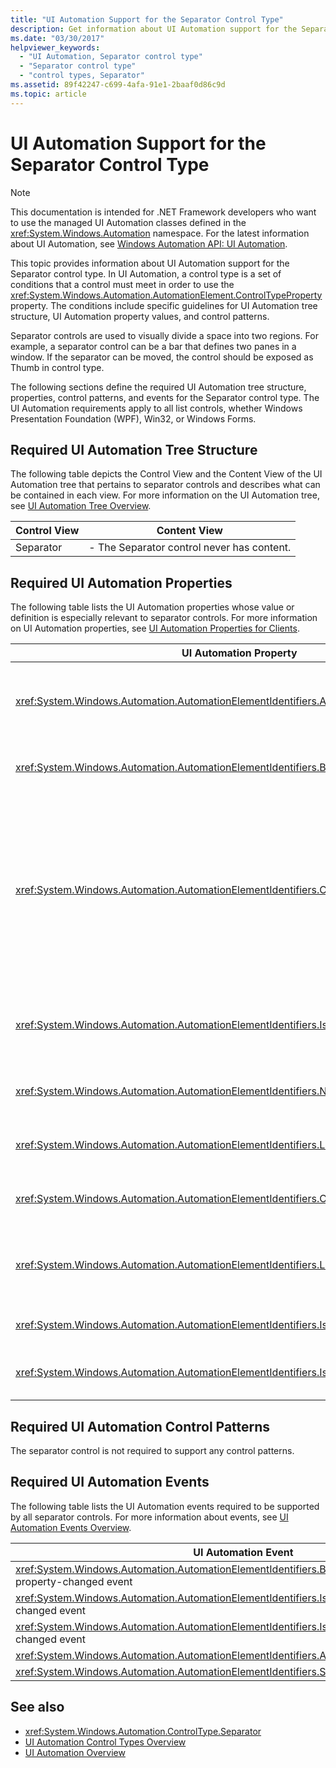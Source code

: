 ```yaml
---
title: "UI Automation Support for the Separator Control Type"
description: Get information about UI Automation support for the Separator control type. Learn the required tree structure, properties, control patterns, and events.
ms.date: "03/30/2017"
helpviewer_keywords:
  - "UI Automation, Separator control type"
  - "Separator control type"
  - "control types, Separator"
ms.assetid: 89f42247-c699-4afa-91e1-2baaf0d86c9d
ms.topic: article
---
```

# UI Automation Support for the Separator Control Type

> [!NOTE]
> This documentation is intended for .NET Framework developers who want to use the managed UI Automation classes defined in the <xref:System.Windows.Automation> namespace. For the latest information about UI Automation, see [Windows Automation API: UI Automation](/windows/win32/winauto/entry-uiauto-win32).

 This topic provides information about UI Automation support for the Separator control type. In UI Automation, a control type is a set of conditions that a control must meet in order to use the <xref:System.Windows.Automation.AutomationElement.ControlTypeProperty> property. The conditions include specific guidelines for UI Automation tree structure, UI Automation property values, and control patterns.

 Separator controls are used to visually divide a space into two regions. For example, a separator control can be a bar that defines two panes in a window. If the separator can be moved, the control should be exposed as Thumb in control type.

 The following sections define the required UI Automation tree structure, properties, control patterns, and events for the Separator control type. The UI Automation requirements apply to all list controls, whether Windows Presentation Foundation (WPF), Win32, or Windows Forms.

<a name="Required_UI_Automation_Tree_Structure"></a>

## Required UI Automation Tree Structure

 The following table depicts the Control View and the Content View of the UI Automation tree that pertains to separator controls and describes what can be contained in each view. For more information on the UI Automation tree, see [UI Automation Tree Overview](ui-automation-tree-overview.md).

|Control View|Content View|
|------------------|------------------|
|Separator|-   The Separator control never has content.|

<a name="Required_UI_Automation_Properties"></a>

## Required UI Automation Properties

 The following table lists the UI Automation properties whose value or definition is especially relevant to separator controls. For more information on UI Automation properties, see [UI Automation Properties for Clients](ui-automation-properties-for-clients.md).

|UI Automation Property|Value|Notes|
|------------------------------------------------------------------------------------|-----------|-----------|
|<xref:System.Windows.Automation.AutomationElementIdentifiers.AutomationIdProperty>|See notes|The value of this property needs to be unique across all controls in an application.|
|<xref:System.Windows.Automation.AutomationElementIdentifiers.BoundingRectangleProperty>|See notes|The outermost rectangle that contains the whole control.|
|<xref:System.Windows.Automation.AutomationElementIdentifiers.ClickablePointProperty>|See notes|Supported if there is a bounding rectangle. If not every point within the bounding rectangle is clickable, and you perform specialized hit testing, then override and provide a clickable point.|
|<xref:System.Windows.Automation.AutomationElementIdentifiers.IsKeyboardFocusableProperty>|See notes|If the control can receive keyboard focus, it must support this property.|
|<xref:System.Windows.Automation.AutomationElementIdentifiers.NameProperty>|""|The separator control does not require a NameProperty.|
|<xref:System.Windows.Automation.AutomationElementIdentifiers.LabeledByProperty>|`null`|The separator control does not have a static label.|
|<xref:System.Windows.Automation.AutomationElementIdentifiers.ControlTypeProperty>|Separator|This value is the same for all UI frameworks.|
|<xref:System.Windows.Automation.AutomationElementIdentifiers.LocalizedControlTypeProperty>|"Separator"|Localized string corresponding to the Separator control type.|
|<xref:System.Windows.Automation.AutomationElementIdentifiers.IsContentElementProperty>|False|The separator control is never content.|
|<xref:System.Windows.Automation.AutomationElementIdentifiers.IsControlElementProperty>|True|The separator control must always be a control.|

<a name="Required_UI_Automation_Control_Patterns"></a>

## Required UI Automation Control Patterns

 The separator control is not required to support any control patterns.

<a name="Required_UI_Automation_Events"></a>

## Required UI Automation Events

 The following table lists the UI Automation events required to be supported by all separator controls. For more information about events, see [UI Automation Events Overview](ui-automation-events-overview.md).

|UI Automation Event|Support|Notes|
|---------------------------------------------------------------------------------|-------------|-----------|
|<xref:System.Windows.Automation.AutomationElementIdentifiers.BoundingRectangleProperty> property-changed event|Required|None|
|<xref:System.Windows.Automation.AutomationElementIdentifiers.IsOffscreenProperty> property-changed event|Required|None|
|<xref:System.Windows.Automation.AutomationElementIdentifiers.IsEnabledProperty> property-changed event|Required|None|
|<xref:System.Windows.Automation.AutomationElementIdentifiers.AutomationFocusChangedEvent>|Required|None|
|<xref:System.Windows.Automation.AutomationElementIdentifiers.StructureChangedEvent>|Required|None|

## See also

- <xref:System.Windows.Automation.ControlType.Separator>
- [UI Automation Control Types Overview](ui-automation-control-types-overview.md)
- [UI Automation Overview](ui-automation-overview.md)
